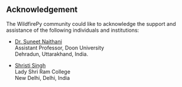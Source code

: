 Acknowledgement
---------------

The WildfirePy community could like to acknowledge the support and assistance of the following individuals
and institutions:


* [Dr. Suneet Naithani](https://www.researchgate.net/profile/Suneet_Naithani?ev=hdr_xprf) <br />
  Assistant Professor, Doon University <br />
  Dehradun, Uttarakhand, India. <br />

* [Shristi Singh](mailto:shristisingh2000@gmail.com) <br />
  Lady Shri Ram College <br />
  New Delhi, Delhi, India <br />
